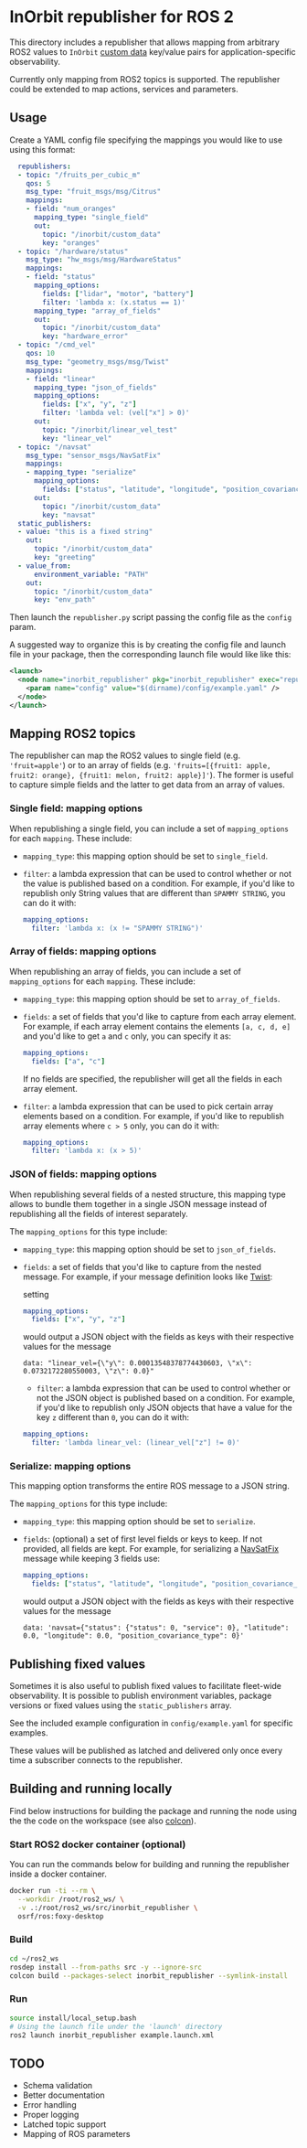# InOrbit republisher for ROS 2

This directory includes a republisher that allows mapping from arbitrary ROS2 values to ``InOrbit`` [custom data](https://www.inorbit.ai/faq#publish-custom-data) key/value pairs for application-specific observability.

Currently only mapping from ROS2 topics is supported. The republisher could be extended to map actions, services and parameters.

## Usage

Create a YAML config file specifying the mappings you would like to use using this format:

```yaml
  republishers:
  - topic: "/fruits_per_cubic_m"
    qos: 5
    msg_type: "fruit_msgs/msg/Citrus"
    mappings:
    - field: "num_oranges"
      mapping_type: "single_field"
      out:
        topic: "/inorbit/custom_data"
        key: "oranges"
  - topic: "/hardware/status"
    msg_type: "hw_msgs/msg/HardwareStatus"
    mappings:
    - field: "status"
      mapping_options:
        fields: ["lidar", "motor", "battery"]
        filter: 'lambda x: (x.status == 1)'
      mapping_type: "array_of_fields"
      out:
        topic: "/inorbit/custom_data"
        key: "hardware_error"
  - topic: "/cmd_vel"
    qos: 10
    msg_type: "geometry_msgs/msg/Twist"
    mappings:
    - field: "linear"
      mapping_type: "json_of_fields"
      mapping_options:
        fields: ["x", "y", "z"]
        filter: 'lambda vel: (vel["x"] > 0)'
      out:
        topic: "/inorbit/linear_vel_test"
        key: "linear_vel"
  - topic: "/navsat"
    msg_type: "sensor_msgs/NavSatFix"
    mappings:
    - mapping_type: "serialize"
      mapping_options:
        fields: ["status", "latitude", "longitude", "position_covariance_type"]
      out:
        topic: "/inorbit/custom_data"
        key: "navsat"
  static_publishers:
  - value: "this is a fixed string"
    out:
      topic: "/inorbit/custom_data"
      key: "greeting"
  - value_from:
      environment_variable: "PATH"
    out:
      topic: "/inorbit/custom_data"
      key: "env_path"
```

Then launch the ``republisher.py`` script passing the config file as the ``config`` param.

A suggested way to organize this is by creating the config file and launch file in your package, then the corresponding launch file would like like this:

```xml
<launch>
  <node name="inorbit_republisher" pkg="inorbit_republisher" exec="republisher">
    <param name="config" value="$(dirname)/config/example.yaml" />
  </node>
</launch>
```

## Mapping ROS2 topics

The republisher can map the ROS2 values to single field (e.g. ``'fruit=apple'``) or to an array of fields (e.g. ``'fruits=[{fruit1: apple, fruit2: orange}, {fruit1: melon, fruit2: apple}]'``). The former is useful to capture simple fields and the latter to get data from an array of values.

### Single field: mapping options

When republishing a single field, you can include a set of ``mapping_options`` for each ``mapping``. These include:

* `mapping_type`: this mapping option should be set to `single_field`.
* `filter`: a lambda expression that can be used to control whether or not the value is published based on a condition. For example, if you'd like to republish only String values that are different than ``SPAMMY STRING``, you can do it with:

  ```yaml
  mapping_options:
    filter: 'lambda x: (x != "SPAMMY STRING")'
  ```

### Array of fields: mapping options

When republishing an array of fields, you can include a set of ``mapping_options`` for each ``mapping``. These include:

* `mapping_type`: this mapping option should be set to `array_of_fields`.
* `fields`: a set of fields that you'd like to capture from each array element. For example, if each array element contains the elements ``[a, c, d, e]`` and you'd like to get ``a`` and ``c`` only, you can specify it as:

  ```yaml
  mapping_options:
    fields: ["a", "c"]
  ```

  If no fields are specified, the republisher will get all the fields in each array element.

* `filter`: a lambda expression that can be used to pick certain array elements based on a condition. For example, if you'd like to republish array elements where ``c > 5`` only, you can do it with:

  ```yaml
  mapping_options:
    filter: 'lambda x: (x > 5)'
  ```

### JSON of fields: mapping options

When republishing several fields of a nested structure, this mapping type allows to bundle them together in a single JSON message instead of republishing all the fields of interest separately.

The `mapping_options` for this type include:

* `mapping_type`: this mapping option should be set to `json_of_fields`.
* `fields`: a set of fields that you'd like to capture from the nested message. For example, if your message definition looks like [Twist](http://docs.ros.org/en/api/geometry_msgs/html/msg/Twist.html):

  setting

  ```yaml
  mapping_options:
    fields: ["x", "y", "z"]
  ```

  would output a JSON object with the fields as keys with their respective values for the message

  ```text
  data: "linear_vel={\"y\": 0.00013548378774430603, \"x\": 0.0732172280550003, \"z\": 0.0}"
  ```

  * `filter`: a lambda expression that can be used to control whether or not the JSON object is published based on a condition. For example, if you'd like to republish only JSON objects that have a value for the key ``z`` different than ``0``, you can do it with:

  ```yaml
  mapping_options:
    filter: 'lambda linear_vel: (linear_vel["z"] != 0)'
  ```

### Serialize: mapping options

This mapping option transforms the entire ROS message to a JSON string.

The `mapping_options` for this type include:

* `mapping_type`: this mapping option should be set to `serialize`.
* `fields`: (optional) a set of first level fields or keys to keep. If not provided, all fields are kept. For example, for serializing a [NavSatFix](https://docs.ros.org/en/noetic/api/sensor_msgs/html/msg/NavSatFix.html) message while keeping 3 fields use:

  ```yaml
  mapping_options:
    fields: ["status", "latitude", "longitude", "position_covariance_type"]
  ```

  would output a JSON object with the fields as keys with their respective values for the message

  ```text
  data: 'navsat={"status": {"status": 0, "service": 0}, "latitude": 0.0, "longitude": 0.0, "position_covariance_type": 0}'
  ```

## Publishing fixed values

Sometimes it is also useful to publish fixed values to facilitate fleet-wide observability. It is possible to publish environment variables, package versions or fixed values using the `static_publishers` array.

See the included example configuration in `config/example.yaml` for specific examples.

These values will be published as latched and delivered only once every time a subscriber connects to the republisher.

## Building and running locally

Find below instructions for building the package and running the node using the the code on the workspace (see also [colcon](https://colcon.readthedocs.io/en/released/reference/verb/build.html)).

### Start ROS2 docker container (optional)

You can run the commands below for building and running the republisher inside a docker container.

```bash
docker run -ti --rm \
  --workdir /root/ros2_ws/ \
  -v .:/root/ros2_ws/src/inorbit_republisher \
  osrf/ros:foxy-desktop
```

### Build

```bash
cd ~/ros2_ws
rosdep install --from-paths src -y --ignore-src
colcon build --packages-select inorbit_republisher --symlink-install
```

### Run

```bash
source install/local_setup.bash
# Using the launch file under the 'launch' directory
ros2 launch inorbit_republisher example.launch.xml
```

## TODO

* Schema validation
* Better documentation
* Error handling
* Proper logging
* Latched topic support
* Mapping of ROS parameters
